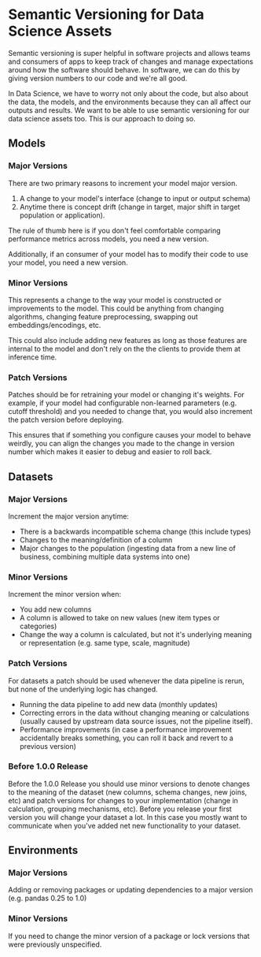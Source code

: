 # Semantic Versioning for Data Science Assets

Semantic versioning is super helpful in software projects and allows teams and consumers of apps to keep track of changes and manage expectations around how the software should behave. In software, we can do this by giving version numbers to our code and we're all good.

In Data Science, we have to worry not only about the code, but also about the data, the models, and the environments because they can all affect our outputs and results. We want to be able to use semantic versioning for our data science assets too. This is our approach to doing so.

## Models

### Major Versions

There are two primary reasons to increment your model major version.

1. A change to your model's interface (change to input or output schema)
2. Anytime there is concept drift (change in target, major shift in target population or application). 

The rule of thumb here is if you don't feel comfortable comparing performance metrics across models, you need a new version. 

Additionally, if an consumer of your model has to modify their code to use your model, you need a new version.

### Minor Versions

This represents a change to the way your model is constructed or improvements to the model. This could be anything from changing algorithms, changing feature preprocessing, swapping out embeddings/encodings, etc.

This could also include adding new features as long as those features are internal to the model and don't rely on the the clients to provide them at inference time.

### Patch Versions

Patches should be for retraining your model or changing it's weights. For example, if your model had configurable non-learned parameters (e.g. cutoff threshold) and you needed to change that, you would also increment the patch version before deploying. 

This ensures that if something you configure causes your model to behave weirdly, you can align the changes you made to the change in version number which makes it easier to debug and easier to roll back.

## Datasets

### Major Versions

Increment the major version anytime:

- There is a backwards incompatible schema change (this include types)
- Changes to the meaning/definition of a column
- Major changes to the population (ingesting data from a new line of business, combining multiple data systems into one)

### Minor Versions

Increment the minor version when:

- You add new columns
- A column is allowed to take on new values (new item types or categories)
- Change the way a column is calculated, but not it's underlying meaning or representation (e.g. same type, scale, magnitude)

### Patch Versions

For datasets a patch should be used whenever the data pipeline is rerun, but none of the underlying logic has changed.

- Running the data pipeline to add new data (monthly updates)
- Correcting errors in the data without changing meaning or calculations (usually caused by upstream data source issues, not the pipeline itself).
- Performance improvements (in case a performance improvement accidentally breaks something, you can roll it back and revert to a previous version)

### Before 1.0.0 Release

Before the 1.0.0 Release you should use minor versions to denote changes to the meaning of the dataset (new columns, schema changes, new joins, etc) and patch versions for changes to your implementation (change in calculation, grouping mechanisms, etc). Before you release your first version you will change your dataset a lot. In this case you mostly want to communicate when you've added net new functionality to your dataset.

## Environments

### Major Versions

Adding or removing packages or updating dependencies to a major version (e.g. pandas 0.25 to 1.0)

### Minor Versions

If you need to change the minor version of a package or lock versions that were previously unspecified. 
